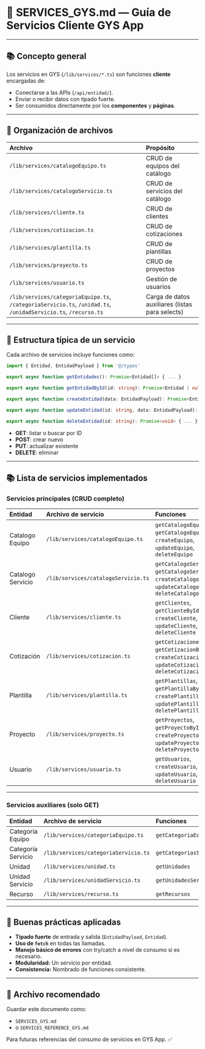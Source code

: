 # 📑 SERVICES_GYS.md — Guía de Servicios Cliente GYS App

---

## 📚 Concepto general

Los servicios en GYS (`/lib/services/*.ts`) son funciones **cliente** encargadas de:

- Conectarse a las APIs (`/api/entidad/`).
- Enviar o recibir datos con tipado fuerte.
- Ser consumidos directamente por los **componentes** y **páginas**.

---

## 🧠 Organización de archivos

| Archivo | Propósito |
|:--------|:----------|
| `/lib/services/catalogoEquipo.ts` | CRUD de equipos del catálogo |
| `/lib/services/catalogoServicio.ts` | CRUD de servicios del catálogo |
| `/lib/services/cliente.ts` | CRUD de clientes |
| `/lib/services/cotizacion.ts` | CRUD de cotizaciones |
| `/lib/services/plantilla.ts` | CRUD de plantillas |
| `/lib/services/proyecto.ts` | CRUD de proyectos |
| `/lib/services/usuario.ts` | Gestión de usuarios |
| `/lib/services/categoriaEquipo.ts`, `/categoriaServicio.ts`, `/unidad.ts`, `/unidadServicio.ts`, `/recurso.ts` | Carga de datos auxiliares (listas para selects) |

---

## 🔧 Estructura típica de un servicio

Cada archivo de servicios incluye funciones como:

```typescript
import { Entidad, EntidadPayload } from '@/types'

export async function getEntidades(): Promise<Entidad[]> { ... }

export async function getEntidadById(id: string): Promise<Entidad | null> { ... }

export async function createEntidad(data: EntidadPayload): Promise<Entidad> { ... }

export async function updateEntidad(id: string, data: EntidadPayload): Promise<Entidad> { ... }

export async function deleteEntidad(id: string): Promise<void> { ... }
```

- **GET**: listar o buscar por ID
- **POST**: crear nuevo
- **PUT**: actualizar existente
- **DELETE**: eliminar

---

## 📚 Lista de servicios implementados

### Servicios principales (CRUD completo)

| Entidad | Archivo de servicio | Funciones |
|:--------|:--------------------|:---------|
| Catalogo Equipo | `/lib/services/catalogoEquipo.ts` | `getCatalogoEquipos`, `getCatalogoEquipoById`, `createEquipo`, `updateEquipo`, `deleteEquipo` |
| Catalogo Servicio | `/lib/services/catalogoServicio.ts` | `getCatalogoServicios`, `getCatalogoServicioById`, `createCatalogoServicio`, `updateCatalogoServicio`, `deleteCatalogoServicio` |
| Cliente | `/lib/services/cliente.ts` | `getClientes`, `getClienteById`, `createCliente`, `updateCliente`, `deleteCliente` |
| Cotización | `/lib/services/cotizacion.ts` | `getCotizaciones`, `getCotizacionById`, `createCotizacion`, `updateCotizacion`, `deleteCotizacion` |
| Plantilla | `/lib/services/plantilla.ts` | `getPlantillas`, `getPlantillaById`, `createPlantilla`, `updatePlantilla`, `deletePlantilla` |
| Proyecto | `/lib/services/proyecto.ts` | `getProyectos`, `getProyectoById`, `createProyecto`, `updateProyecto`, `deleteProyecto` |
| Usuario | `/lib/services/usuario.ts` | `getUsuarios`, `createUsuario`, `updateUsuario`, `deleteUsuario` |

---

### Servicios auxiliares (solo GET)

| Entidad | Archivo de servicio | Funciones |
|:--------|:--------------------|:---------|
| Categoría Equipo | `/lib/services/categoriaEquipo.ts` | `getCategoriaEquipo` |
| Categoría Servicio | `/lib/services/categoriaServicio.ts` | `getCategoriasServicio` |
| Unidad | `/lib/services/unidad.ts` | `getUnidades` |
| Unidad Servicio | `/lib/services/unidadServicio.ts` | `getUnidadesServicio` |
| Recurso | `/lib/services/recurso.ts` | `getRecursos` |

---

## 🎯 Buenas prácticas aplicadas

- **Tipado fuerte** de entrada y salida (`EntidadPayload`, `Entidad`).
- **Uso de `fetch`** en todas las llamadas.
- **Manejo básico de errores** con try/catch a nivel de consumo si es necesario.
- **Modularidad:** Un servicio por entidad.
- **Consistencia:** Nombrado de funciones consistente.

---

## 📄 Archivo recomendado

Guardar este documento como:
- `SERVICES_GYS.md`
- o `SERVICES_REFERENCE_GYS.md`

Para futuras referencias del consumo de servicios en GYS App. ✅

